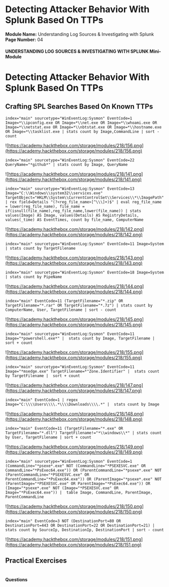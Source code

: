 <!--
 // Platform: Academy
// URL: https://academy.hackthebox.com/module/218/section/2388
// Platform Version: V1
// Module ID: 218
// Module Name: Understanding Log Sources & Investigating with Splunk
// Module Difficulty: Medium
// Section ID: 2388
// Section Title: Detecting Attacker Behavior With Splunk Based On TTPs
// Page Title: Hack The Box - Academy
// Page Number: 04
-->

# Detecting Attacker Behavior With Splunk Based On TTPs

**Module Name:** Understanding Log Sources & Investigating with Splunk **Page Number:** 04

#### 

#### UNDERSTANDING LOG SOURCES & INVESTIGATING WITH SPLUNK Mini-Module

# Detecting Attacker Behavior With Splunk Based On TTPs

## Crafting SPL Searches Based On Known TTPs

``` shell-session
index="main" sourcetype="WinEventLog:Sysmon" EventCode=1 Image=*\\ipconfig.exe OR Image=*\\net.exe OR Image=*\\whoami.exe OR Image=*\\netstat.exe OR Image=*\\nbtstat.exe OR Image=*\\hostname.exe OR Image=*\\tasklist.exe | stats count by Image,CommandLine | sort - count
```

![https://academy.hackthebox.com/storage/modules/218/156.png](https://academy.hackthebox.com/storage/modules/218/156.png)

``` shell-session
index="main" sourcetype="WinEventLog:Sysmon" EventCode=22  QueryName="*github*" | stats count by Image, QueryName
```

![https://academy.hackthebox.com/storage/modules/218/141.png](https://academy.hackthebox.com/storage/modules/218/141.png)

``` shell-session
index="main" sourcetype="WinEventLog:Sysmon" EventCode=13 Image="C:\\Windows\\system32\\services.exe" TargetObject="HKLM\\System\\CurrentControlSet\\Services\\*\\ImagePath" | rex field=Details "(?<reg_file_name>[^\\\]+)$" | eval reg_file_name = lower(reg_file_name), file_name = if(isnull(file_name),reg_file_name,lower(file_name)) | stats values(Image) AS Image, values(Details) AS RegistryDetails, values(_time) AS EventTimes, count by file_name, ComputerName
```

![https://academy.hackthebox.com/storage/modules/218/142.png](https://academy.hackthebox.com/storage/modules/218/142.png)

``` shell-session
index="main" sourcetype="WinEventLog:Sysmon" EventCode=11 Image=System | stats count by TargetFilename
```

![https://academy.hackthebox.com/storage/modules/218/143.png](https://academy.hackthebox.com/storage/modules/218/143.png)

``` shell-session
index="main" sourcetype="WinEventLog:Sysmon" EventCode=18 Image=System | stats count by PipeName
```

![https://academy.hackthebox.com/storage/modules/218/144.png](https://academy.hackthebox.com/storage/modules/218/144.png)

``` shell-session
index="main" EventCode=11 (TargetFilename="*.zip" OR TargetFilename="*.rar" OR TargetFilename="*.7z") | stats count by ComputerName, User, TargetFilename | sort - count
```

![https://academy.hackthebox.com/storage/modules/218/145.png](https://academy.hackthebox.com/storage/modules/218/145.png)

``` shell-session
index="main" sourcetype="WinEventLog:Sysmon" EventCode=11 Image="*powershell.exe*" |  stats count by Image, TargetFilename |  sort + count
```

![https://academy.hackthebox.com/storage/modules/218/155.png](https://academy.hackthebox.com/storage/modules/218/155.png)

``` shell-session
index="main" sourcetype="WinEventLog:Sysmon" EventCode=11 Image="*msedge.exe" TargetFilename=*"Zone.Identifier" |  stats count by TargetFilename |  sort + count
```

![https://academy.hackthebox.com/storage/modules/218/147.png](https://academy.hackthebox.com/storage/modules/218/147.png)

``` shell-session
index="main" EventCode=1 | regex Image="C:\\\\Users\\\\.*\\\\Downloads\\\\.*" |  stats count by Image
```

![https://academy.hackthebox.com/storage/modules/218/148.png](https://academy.hackthebox.com/storage/modules/218/148.png)

``` shell-session
index="main" EventCode=11 (TargetFilename="*.exe" OR TargetFilename="*.dll") TargetFilename!="*\\windows\\*" | stats count by User, TargetFilename | sort + count
```

![https://academy.hackthebox.com/storage/modules/218/149.png](https://academy.hackthebox.com/storage/modules/218/149.png)

``` shell-session
index="main" sourcetype="WinEventLog:Sysmon" EventCode=1 (CommandLine="*psexe*.exe" NOT (CommandLine="*PSEXESVC.exe" OR CommandLine="*PsExec64.exe")) OR (ParentCommandLine="*psexe*.exe" NOT (ParentCommandLine="*PSEXESVC.exe" OR ParentCommandLine="*PsExec64.exe")) OR (ParentImage="*psexe*.exe" NOT (ParentImage="*PSEXESVC.exe" OR ParentImage="*PsExec64.exe")) OR (Image="*psexe*.exe" NOT (Image="*PSEXESVC.exe" OR Image="*PsExec64.exe")) |  table Image, CommandLine, ParentImage, ParentCommandLine
```

![https://academy.hackthebox.com/storage/modules/218/150.png](https://academy.hackthebox.com/storage/modules/218/150.png)

``` shell-session
index="main" EventCode=3 NOT (DestinationPort=80 OR DestinationPort=443 OR DestinationPort=22 OR DestinationPort=21) | stats count by SourceIp, DestinationIp, DestinationPort | sort - count
```

![https://academy.hackthebox.com/storage/modules/218/151.png](https://academy.hackthebox.com/storage/modules/218/151.png)

## Practical Exercises

# 

# 

#### Questions

####